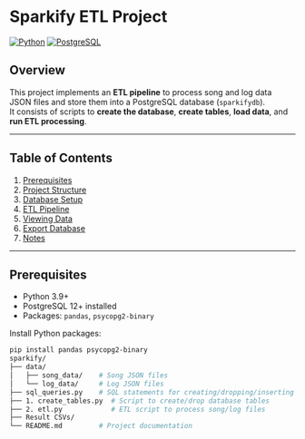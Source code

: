 # Sparkify ETL Project

[![Python](https://img.shields.io/badge/python-3.9+-blue.svg)](https://www.python.org/) 
[![PostgreSQL](https://img.shields.io/badge/PostgreSQL-12+-blue.svg)](https://www.postgresql.org/)

## Overview
This project implements an **ETL pipeline** to process song and log data JSON files and store them into a PostgreSQL database (`sparkifydb`).  
It consists of scripts to **create the database**, **create tables**, **load data**, and **run ETL processing**.  

---

## Table of Contents
1. [Prerequisites](#prerequisites)  
2. [Project Structure](#project-structure)  
3. [Database Setup](#database-setup)  
4. [ETL Pipeline](#etl-pipeline)  
5. [Viewing Data](#viewing-data)  
6. [Export Database](#export-database)  
7. [Notes](#notes)  

---

## Prerequisites
- Python 3.9+  
- PostgreSQL 12+ installed  
- Packages: `pandas`, `psycopg2-binary`  

Install Python packages:

```bash
pip install pandas psycopg2-binary
sparkify/
├── data/
│   ├── song_data/    # Song JSON files
│   └── log_data/     # Log JSON files
├── sql_queries.py    # SQL statements for creating/dropping/inserting tables
├── 1. create_tables.py  # Script to create/drop database tables
├── 2. etl.py            # ETL script to process song/log files
├── Result CSVs/
└── README.md         # Project documentation
